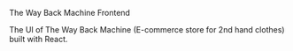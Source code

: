 The Way Back Machine Frontend

The UI of The Way Back Machine (E-commerce store for 2nd hand clothes) built with React.
